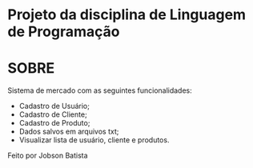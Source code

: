 # Projeto da disciplina de Linguagem de Programação

# SOBRE
Sistema de mercado com as seguintes funcionalidades:
    <ul>
        <li>Cadastro de Usuário;</li>
    <li>Cadastro de Cliente;</li>
    <li>Cadastro de Produto;</li>
    <li> Dados salvos em arquivos txt;</li>
    <li>Visualizar lista de usuário, cliente e produtos.</li>
    </ul>
<p>Feito por Jobson Batista</p>
    
    
    
    
   
    
    
